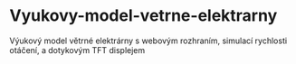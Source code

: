 # Vyukovy-model-vetrne-elektrarny
Výukový model větrné elektrárny s webovým rozhraním, simulací rychlosti otáčení, a dotykovým TFT displejem
